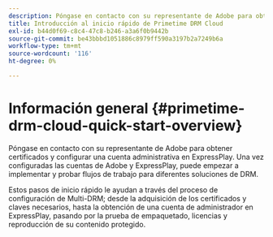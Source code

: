 ```yaml
---
description: Póngase en contacto con su representante de Adobe para obtener certificados y configurar una cuenta administrativa en ExpressPlay. Una vez configuradas las cuentas de Adobe y ExpressPlay, puede empezar a implementar y probar flujos de trabajo para diferentes soluciones de DRM.
title: Introducción al inicio rápido de Primetime DRM Cloud
exl-id: b44d0f69-c8c4-47c8-b246-a3a6f0b9442b
source-git-commit: be43bbbd1051886c8979ff590a3197b2a7249b6a
workflow-type: tm+mt
source-wordcount: '116'
ht-degree: 0%

---
```


# Información general {#primetime-drm-cloud-quick-start-overview}

Póngase en contacto con su representante de Adobe para obtener certificados y configurar una cuenta administrativa en ExpressPlay. Una vez configuradas las cuentas de Adobe y ExpressPlay, puede empezar a implementar y probar flujos de trabajo para diferentes soluciones de DRM.

Estos pasos de inicio rápido le ayudan a través del proceso de configuración de Multi-DRM; desde la adquisición de los certificados y claves necesarios, hasta la obtención de una cuenta de administrador en ExpressPlay, pasando por la prueba de empaquetado, licencias y reproducción de su contenido protegido.
